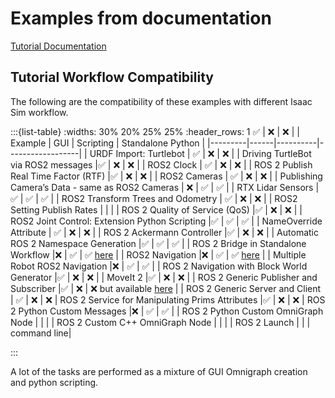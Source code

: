 # Examples from documentation

[Tutorial Documentation](https://docs.isaacsim.omniverse.nvidia.com/4.5.0/ros2_tutorials/index.html)

## Tutorial Workflow Compatibility

The following are the compatibility of these examples with different Isaac Sim workflow.

:::{list-table}
:widths: 30% 20% 25% 25%
:header_rows: 1
✅ | ❌ | ❌ |
| Example | GUI | Scripting | Standalone Python |
|---------|------|----------|------------------|
| URDF Import: Turtlebot | ✅ | ❌ | ❌ |
| Driving TurtleBot via ROS2 messages |✅ | ❌ | ❌ |
| ROS2 Clock | ✅ | ❌ | ❌ |
| ROS 2 Publish Real Time Factor (RTF) |✅ | ❌ | ❌ |
| ROS2 Cameras | ✅ | ❌ | ❌ |
| Publishing Camera’s Data - same as ROS2 Cameras | ❌ | ✅ | ✅ |
| RTX Lidar Sensors |  ✅ | ✅ | ✅ |
| ROS2 Transform Trees and Odometry | ✅ | ❌ | ❌ |
| ROS2 Setting Publish Rates | | |
| ROS 2 Quality of Service (QoS) |✅ | ❌ | ❌ |
| ROS2 Joint Control: Extension Python Scripting |✅ | ✅ | ✅ |
| NameOverride Attribute | ✅ | ❌ | ❌ |
| ROS 2 Ackermann Controller |✅ | ❌ | ❌ |
| Automatic ROS 2 Namespace Generation |✅ | ✅ | ✅ |
| ROS 2 Bridge in Standalone Workflow |❌ | ✅ | ✅ [here](../isaac-sim-standalone/standalone-python-workflow/standalone_examples/api.md/#ros-bridge) |
| ROS2 Navigation |❌ | ✅ | ✅ [here](../isaac-sim-standalone/standalone-python-workflow/standalone_examples/api.md/#ros-bridge) |
| Multiple Robot ROS2 Navigation |❌ | ✅ | ✅ |
| ROS 2 Navigation with Block World Generator |✅ | ❌ | ❌ |
| MoveIt 2 |✅ | ❌ | ❌ |
| ROS 2 Generic Publisher and Subscriber |✅ | ❌ | ❌ but available [here](../isaac-sim-standalone/standalone-python-workflow/standalone_examples/api.md/#ros-bridge) |
| ROS 2 Generic Server and Client | ✅ | ❌ | ❌
| ROS 2 Service for Manipulating Prims Attributes |✅ | ❌ | ❌
| ROS 2 Python Custom Messages |❌ | ✅ | ✅ |
| ROS 2 Python Custom OmniGraph Node | | |
| ROS 2 Custom C++ OmniGraph Node | | |
| ROS 2 Launch | | | command line|


:::

A lot of the tasks are performed as a mixture of GUI Omnigraph creation and python scripting. 
